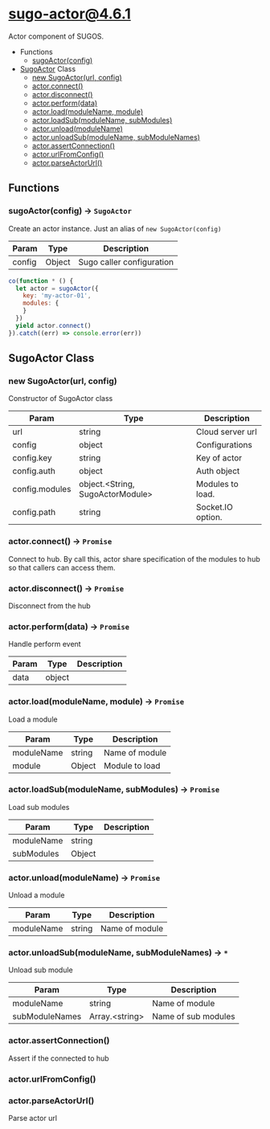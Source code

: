 # sugo-actor@4.6.1

Actor component of SUGOS.

+ Functions
  + [sugoActor(config)](#sugo-actor-function-sugo-actor)
+ [SugoActor](sugo-actor-classes) Class
  + [new SugoActor(url, config)](#sugo-actor-classes-sugo-actor-constructor)
  + [actor.connect()](#sugo-actor-classes-sugo-actor-connect)
  + [actor.disconnect()](#sugo-actor-classes-sugo-actor-disconnect)
  + [actor.perform(data)](#sugo-actor-classes-sugo-actor-perform)
  + [actor.load(moduleName, module)](#sugo-actor-classes-sugo-actor-load)
  + [actor.loadSub(moduleName, subModules)](#sugo-actor-classes-sugo-actor-loadSub)
  + [actor.unload(moduleName)](#sugo-actor-classes-sugo-actor-unload)
  + [actor.unloadSub(moduleName, subModuleNames)](#sugo-actor-classes-sugo-actor-unloadSub)
  + [actor.assertConnection()](#sugo-actor-classes-sugo-actor-assertConnection)
  + [actor.urlFromConfig()](#sugo-actor-classes-sugo-actor-urlFromConfig)
  + [actor.parseActorUrl()](#sugo-actor-classes-sugo-actor-parseActorUrl)

## Functions

<a class='md-heading-link' name="sugo-actor-function-sugo-actor" ></a>

### sugoActor(config) -> `SugoActor`

Create an actor instance. Just an alias of `new SugoActor(config)`

| Param | Type | Description |
| ----- | --- | -------- |
| config | Object | Sugo caller configuration |

```javascript
co(function * () {
  let actor = sugoActor({
    key: 'my-actor-01',
    modules: {
    }
  })
  yield actor.connect()
}).catch((err) => console.error(err))
```


<a class='md-heading-link' name="sugo-actor-classes"></a>

## SugoActor Class




<a class='md-heading-link' name="sugo-actor-classes-sugo-actor-constructor" ></a>

### new SugoActor(url, config)

Constructor of SugoActor class

| Param | Type | Description |
| ----- | --- | -------- |
| url | string | Cloud server url |
| config | object | Configurations |
| config.key | string | Key of actor |
| config.auth | object | Auth object |
| config.modules | object.&lt;String, SugoActorModule&gt; | Modules to load. |
| config.path | string | Socket.IO option. |


<a class='md-heading-link' name="sugo-actor-classes-sugo-actor-connect" ></a>

### actor.connect() -> `Promise`

Connect to hub.
By call this, actor share specification of the modules to hub so that callers can access them.

<a class='md-heading-link' name="sugo-actor-classes-sugo-actor-disconnect" ></a>

### actor.disconnect() -> `Promise`

Disconnect from the hub

<a class='md-heading-link' name="sugo-actor-classes-sugo-actor-perform" ></a>

### actor.perform(data) -> `Promise`

Handle perform event

| Param | Type | Description |
| ----- | --- | -------- |
| data | object |  |


<a class='md-heading-link' name="sugo-actor-classes-sugo-actor-load" ></a>

### actor.load(moduleName, module) -> `Promise`

Load a module

| Param | Type | Description |
| ----- | --- | -------- |
| moduleName | string | Name of module |
| module | Object | Module to load |


<a class='md-heading-link' name="sugo-actor-classes-sugo-actor-loadSub" ></a>

### actor.loadSub(moduleName, subModules) -> `Promise`

Load sub modules

| Param | Type | Description |
| ----- | --- | -------- |
| moduleName | string |  |
| subModules | Object |  |


<a class='md-heading-link' name="sugo-actor-classes-sugo-actor-unload" ></a>

### actor.unload(moduleName) -> `Promise`

Unload a module

| Param | Type | Description |
| ----- | --- | -------- |
| moduleName | string | Name of module |


<a class='md-heading-link' name="sugo-actor-classes-sugo-actor-unloadSub" ></a>

### actor.unloadSub(moduleName, subModuleNames) -> `*`

Unload sub module

| Param | Type | Description |
| ----- | --- | -------- |
| moduleName | string | Name of module |
| subModuleNames | Array.&lt;string&gt; | Name of sub modules |


<a class='md-heading-link' name="sugo-actor-classes-sugo-actor-assertConnection" ></a>

### actor.assertConnection()

Assert if the connected to hub

<a class='md-heading-link' name="sugo-actor-classes-sugo-actor-urlFromConfig" ></a>

### actor.urlFromConfig()



<a class='md-heading-link' name="sugo-actor-classes-sugo-actor-parseActorUrl" ></a>

### actor.parseActorUrl()

Parse actor url



